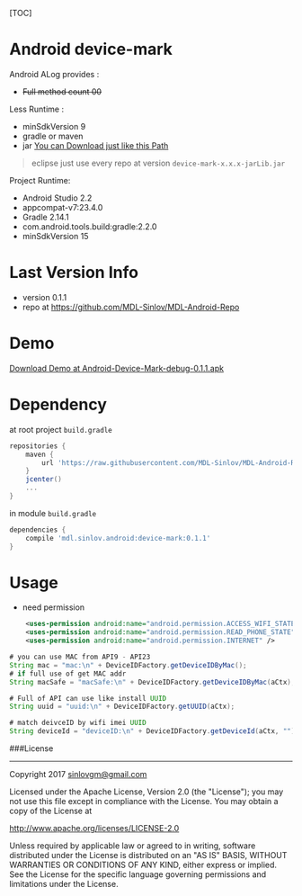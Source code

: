 [TOC]

# Android device-mark

Android ALog provides :
- ~~Full method count 00~~

Less Runtime :
- minSdkVersion 9
- gradle or maven
- jar [You can Download just like this Path]((https://github.com/MDL-Sinlov/MDL-Android-Repo/raw/master/mvn-repo/mdl/sinlov/android/))

> eclipse just use every repo at version `device-mark-x.x.x-jarLib.jar`

Project Runtime:
- Android Studio 2.2
- appcompat-v7:23.4.0
- Gradle 2.14.1
- com.android.tools.build:gradle:2.2.0
- minSdkVersion 15

# Last Version Info

- version 0.1.1
- repo at https://github.com/MDL-Sinlov/MDL-Android-Repo

# Demo

[Download Demo at Android-Device-Mark-debug-0.1.1.apk](https://github.com/MDL-Sinlov/MDL_Android-Device-Mark/raw/master/Apk-For-Test/Android-Device-Mark-debug-0.1.1.apk)

# Dependency

at root project `build.gradle`

```gradle
repositories {
    maven {
        url 'https://raw.githubusercontent.com/MDL-Sinlov/MDL-Android-Repo/master/mvn-repo/'
    }
    jcenter()
    ...
}
```

in module `build.gradle`

```gradle
dependencies {
    compile 'mdl.sinlov.android:device-mark:0.1.1'
}
```

# Usage

- need permission

```xml
    <uses-permission android:name="android.permission.ACCESS_WIFI_STATE" />
    <uses-permission android:name="android.permission.READ_PHONE_STATE" />
    <uses-permission android:name="android.permission.INTERNET" />
```


```java
# you can use MAC from API9 - API23
String mac = "mac:\n" + DeviceIDFactory.getDeviceIDByMac();
# if full use of get MAC addr
String macSafe = "macSafe:\n" + DeviceIDFactory.getDeviceIDByMac(aCtx);

# Full of API can use like install UUID
String uuid = "uuid:\n" + DeviceIDFactory.getUUID(aCtx);

# match deivceID by wifi imei UUID
String deviceId = "deviceID:\n" + DeviceIDFactory.getDeviceId(aCtx, "");
```


###License

---

Copyright 2017 sinlovgm@gmail.com

Licensed under the Apache License, Version 2.0 (the "License");
you may not use this file except in compliance with the License.
You may obtain a copy of the License at

   http://www.apache.org/licenses/LICENSE-2.0

Unless required by applicable law or agreed to in writing, software
distributed under the License is distributed on an "AS IS" BASIS,
WITHOUT WARRANTIES OR CONDITIONS OF ANY KIND, either express or implied.
See the License for the specific language governing permissions and
limitations under the License.
